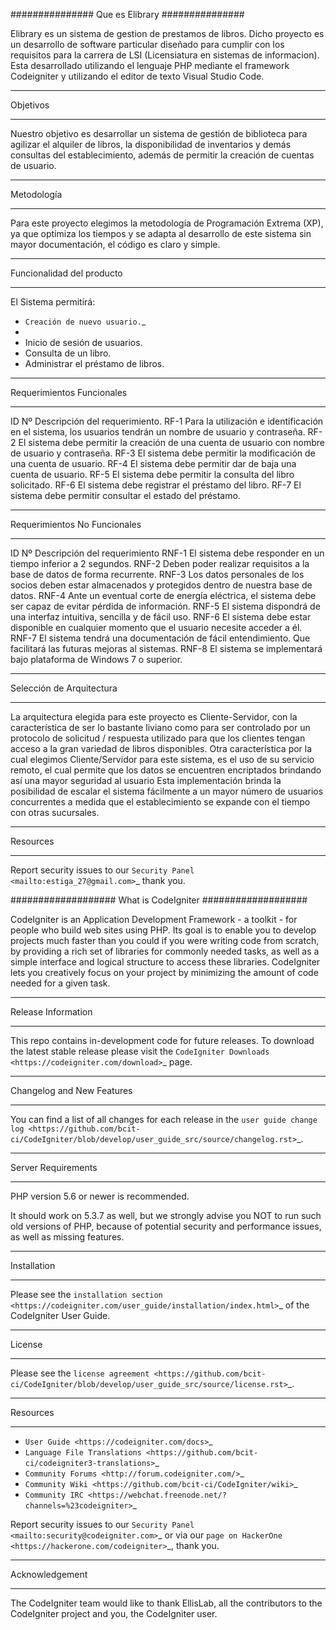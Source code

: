 ###############
Que es Elibrary
###############

Elibrary es un sistema de gestion de prestamos de libros. 
Dicho proyecto es un desarrollo de software particular diseñado para cumplir con los requisitos para la carrera de LSI (Licensiatura en sistemas de informacion).
Esta desarrollado utilizando el lenguaje PHP mediante el framework Codeigniter y utilizando el editor de texto Visual Studio Code.

*********
Objetivos
*********

Nuestro objetivo es desarrollar un sistema de gestión de biblioteca para agilizar el alquiler de libros, la disponibilidad de inventarios y demás consultas del establecimiento, además de permitir la creación de cuentas de usuario.

***********
Metodología
***********

Para este proyecto elegimos la metodología de Programación Extrema (XP), ya que optimiza los tiempos y se adapta al desarrollo de este sistema sin mayor documentación, el código es claro y simple.

**************************
Funcionalidad del producto
**************************

El Sistema permitirá:
-  `Creación de nuevo usuario.`_
-  
-  Inicio de sesión de usuarios.
-  Consulta de un libro.
-  Administrar el préstamo de libros.

**************************
Requerimientos Funcionales
**************************

ID Nº	Descripción del requerimiento.
RF-1	Para la utilización e identificación en el sistema, los usuarios tendrán un nombre de usuario y contraseña.
RF-2	El sistema debe permitir la creación de una cuenta de usuario con nombre de usuario y contraseña.
RF-3	El sistema debe permitir la modificación de una cuenta de usuario.
RF-4	El sistema debe permitir dar de baja una cuenta de usuario.
RF-5	El sistema debe permitir la consulta del libro solicitado.
RF-6	El sistema debe registrar el préstamo del libro.
RF-7	El sistema debe permitir consultar el estado del préstamo.

*****************************
Requerimientos No Funcionales
*****************************

ID Nº	Descripción del requerimiento
RNF-1	El sistema debe responder en un tiempo inferior a 2 segundos.
RNF-2	Deben poder realizar requisitos a la base de datos de forma recurrente.
RNF-3	Los datos personales de los socios deben estar almacenados y protegidos dentro de nuestra base de datos.
RNF-4	Ante un eventual corte de energía eléctrica, el sistema debe ser capaz de evitar pérdida de información.
RNF-5	El sistema dispondrá de una interfaz intuitiva, sencilla y de fácil uso.
RNF-6	El sistema debe estar disponible en cualquier momento que el usuario necesite acceder a él.
RNF-7	El sistema tendrá una documentación de fácil entendimiento. Que facilitará las futuras mejoras al sistemas.
RNF-8	El sistema se implementará bajo plataforma de Windows 7 o superior.

*************************
Selección de Arquitectura
*************************

La arquitectura elegida para este proyecto es Cliente-Servidor, con la característica de ser lo bastante liviano como para ser controlado por un protocolo de solicitud / respuesta utilizado para que los clientes tengan acceso a la gran variedad de libros disponibles.
Otra característica por la cual elegimos Cliente/Servidor para este sistema, es el uso de su servicio remoto, el cual permite que los datos se encuentren encriptados brindando así una mayor seguridad al usuario
Esta implementación brinda la posibilidad de escalar el sistema fácilmente a un mayor número de usuarios concurrentes a medida que el establecimiento se expande con el tiempo con otras sucursales.

*********
Resources
*********

Report security issues to our `Security Panel <mailto:estiga_27@gmail.com>`_
thank you.

###################
What is CodeIgniter
###################

CodeIgniter is an Application Development Framework - a toolkit - for people
who build web sites using PHP. Its goal is to enable you to develop projects
much faster than you could if you were writing code from scratch, by providing
a rich set of libraries for commonly needed tasks, as well as a simple
interface and logical structure to access these libraries. CodeIgniter lets
you creatively focus on your project by minimizing the amount of code needed
for a given task.

*******************
Release Information
*******************

This repo contains in-development code for future releases. To download the
latest stable release please visit the `CodeIgniter Downloads
<https://codeigniter.com/download>`_ page.

**************************
Changelog and New Features
**************************

You can find a list of all changes for each release in the `user
guide change log <https://github.com/bcit-ci/CodeIgniter/blob/develop/user_guide_src/source/changelog.rst>`_.

*******************
Server Requirements
*******************

PHP version 5.6 or newer is recommended.

It should work on 5.3.7 as well, but we strongly advise you NOT to run
such old versions of PHP, because of potential security and performance
issues, as well as missing features.

************
Installation
************

Please see the `installation section <https://codeigniter.com/user_guide/installation/index.html>`_
of the CodeIgniter User Guide.

*******
License
*******

Please see the `license
agreement <https://github.com/bcit-ci/CodeIgniter/blob/develop/user_guide_src/source/license.rst>`_.

*********
Resources
*********

-  `User Guide <https://codeigniter.com/docs>`_
-  `Language File Translations <https://github.com/bcit-ci/codeigniter3-translations>`_
-  `Community Forums <http://forum.codeigniter.com/>`_
-  `Community Wiki <https://github.com/bcit-ci/CodeIgniter/wiki>`_
-  `Community IRC <https://webchat.freenode.net/?channels=%23codeigniter>`_

Report security issues to our `Security Panel <mailto:security@codeigniter.com>`_
or via our `page on HackerOne <https://hackerone.com/codeigniter>`_, thank you.

***************
Acknowledgement
***************

The CodeIgniter team would like to thank EllisLab, all the
contributors to the CodeIgniter project and you, the CodeIgniter user.
